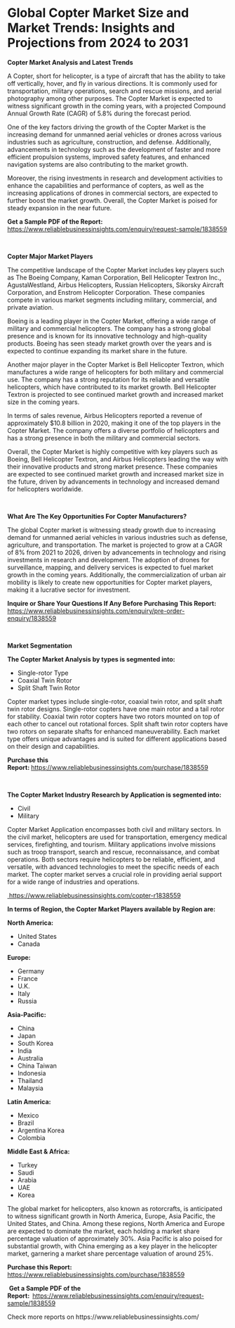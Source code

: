<p><h1>Global Copter Market Size and Market Trends: Insights and Projections from 2024 to 2031</h1></p><p><strong>Copter Market Analysis and Latest Trends</strong></p>
<p><p>A Copter, short for helicopter, is a type of aircraft that has the ability to take off vertically, hover, and fly in various directions. It is commonly used for transportation, military operations, search and rescue missions, and aerial photography among other purposes. The Copter Market is expected to witness significant growth in the coming years, with a projected Compound Annual Growth Rate (CAGR) of 5.8% during the forecast period.</p><p>One of the key factors driving the growth of the Copter Market is the increasing demand for unmanned aerial vehicles or drones across various industries such as agriculture, construction, and defense. Additionally, advancements in technology such as the development of faster and more efficient propulsion systems, improved safety features, and enhanced navigation systems are also contributing to the market growth.</p><p>Moreover, the rising investments in research and development activities to enhance the capabilities and performance of copters, as well as the increasing applications of drones in commercial sectors, are expected to further boost the market growth. Overall, the Copter Market is poised for steady expansion in the near future.</p></p>
<p><strong>Get a Sample PDF of the Report:&nbsp;</strong> <a href="https://www.reliablebusinessinsights.com/enquiry/request-sample/1838559">https://www.reliablebusinessinsights.com/enquiry/request-sample/1838559</a></p>
<p>&nbsp;</p>
<p><strong>Copter Major Market Players</strong></p>
<p><p>The competitive landscape of the Copter Market includes key players such as The Boeing Company, Kaman Corporation, Bell Helicopter Textron Inc., AgustaWestland, Airbus Helicopters, Russian Helicopters, Sikorsky Aircraft Corporation, and Enstrom Helicopter Corporation. These companies compete in various market segments including military, commercial, and private aviation.</p><p>Boeing is a leading player in the Copter Market, offering a wide range of military and commercial helicopters. The company has a strong global presence and is known for its innovative technology and high-quality products. Boeing has seen steady market growth over the years and is expected to continue expanding its market share in the future.</p><p>Another major player in the Copter Market is Bell Helicopter Textron, which manufactures a wide range of helicopters for both military and commercial use. The company has a strong reputation for its reliable and versatile helicopters, which have contributed to its market growth. Bell Helicopter Textron is projected to see continued market growth and increased market size in the coming years.</p><p>In terms of sales revenue, Airbus Helicopters reported a revenue of approximately $10.8 billion in 2020, making it one of the top players in the Copter Market. The company offers a diverse portfolio of helicopters and has a strong presence in both the military and commercial sectors.</p><p>Overall, the Copter Market is highly competitive with key players such as Boeing, Bell Helicopter Textron, and Airbus Helicopters leading the way with their innovative products and strong market presence. These companies are expected to see continued market growth and increased market size in the future, driven by advancements in technology and increased demand for helicopters worldwide.</p></p>
<p>&nbsp;</p>
<p><strong>What Are The Key Opportunities For Copter Manufacturers?</strong></p>
<p><p>The global Copter market is witnessing steady growth due to increasing demand for unmanned aerial vehicles in various industries such as defense, agriculture, and transportation. The market is projected to grow at a CAGR of 8% from 2021 to 2026, driven by advancements in technology and rising investments in research and development. The adoption of drones for surveillance, mapping, and delivery services is expected to fuel market growth in the coming years. Additionally, the commercialization of urban air mobility is likely to create new opportunities for Copter market players, making it a lucrative sector for investment.</p></p>
<p><strong>Inquire or Share Your Questions If Any Before Purchasing This Report:</strong> <a href="https://www.reliablebusinessinsights.com/enquiry/pre-order-enquiry/1838559">https://www.reliablebusinessinsights.com/enquiry/pre-order-enquiry/1838559</a></p>
<p>&nbsp;</p>
<p><strong>Market Segmentation</strong></p>
<p><strong>The Copter Market Analysis by types is segmented into:</strong></p>
<p><ul><li>Single-rotor Type</li><li>Coaxial Twin Rotor</li><li>Split Shaft Twin Rotor</li></ul></p>
<p><p>Copter market types include single-rotor, coaxial twin rotor, and split shaft twin rotor designs. Single-rotor copters have one main rotor and a tail rotor for stability. Coaxial twin rotor copters have two rotors mounted on top of each other to cancel out rotational forces. Split shaft twin rotor copters have two rotors on separate shafts for enhanced maneuverability. Each market type offers unique advantages and is suited for different applications based on their design and capabilities.</p></p>
<p><strong>Purchase this Report:&nbsp;</strong><a href="https://www.reliablebusinessinsights.com/purchase/1838559">https://www.reliablebusinessinsights.com/purchase/1838559</a></p>
<p>&nbsp;</p>
<p><strong>The Copter Market Industry Research by Application is segmented into:</strong></p>
<p><ul><li>Civil</li><li>Military</li></ul></p>
<p><p>Copter Market Application encompasses both civil and military sectors. In the civil market, helicopters are used for transportation, emergency medical services, firefighting, and tourism. Military applications involve missions such as troop transport, search and rescue, reconnaissance, and combat operations. Both sectors require helicopters to be reliable, efficient, and versatile, with advanced technologies to meet the specific needs of each market. The copter market serves a crucial role in providing aerial support for a wide range of industries and operations.</p></p>
<p><a href="https://www.reliablebusinessinsights.com/copter-r1838559">&nbsp;https://www.reliablebusinessinsights.com/copter-r1838559</a></p>
<p><strong>In terms of Region, the Copter Market Players available by Region are:</strong></p>
<p>
    <p> <strong> North America: </strong>
        <ul>
            <li>United States</li>
            <li>Canada</li>
        </ul>
        </p> 
    <p> <strong> Europe: </strong>
        <ul>
            <li>Germany</li>
            <li>France</li>
            <li>U.K.</li>
            <li>Italy</li>
            <li>Russia</li>
        </ul>
        </p> 
    <p> <strong> Asia-Pacific: </strong>
        <ul>
            <li>China</li>
            <li>Japan</li>
            <li>South Korea</li>
            <li>India</li>
            <li>Australia</li>
            <li>China Taiwan</li>
            <li>Indonesia</li>
            <li>Thailand</li>
            <li>Malaysia</li>
        </ul>
        </p> 
    <p> <strong> Latin America: </strong>
        <ul>
            <li>Mexico</li>
            <li>Brazil</li>
            <li>Argentina Korea</li>
            <li>Colombia</li>
        </ul>
        </p> 
    <p> <strong> Middle East & Africa: </strong>
        <ul>
            <li>Turkey</li>
            <li>Saudi</li>
            <li>Arabia</li>
            <li>UAE</li>
            <li>Korea</li>
        </ul>
    </p>
    </p>
<p><p>The global market for helicopters, also known as rotorcrafts, is anticipated to witness significant growth in North America, Europe, Asia Pacific, the United States, and China. Among these regions, North America and Europe are expected to dominate the market, each holding a market share percentage valuation of approximately 30%. Asia Pacific is also poised for substantial growth, with China emerging as a key player in the helicopter market, garnering a market share percentage valuation of around 25%.</p></p>
<p><strong>Purchase this Report: </strong><a href="https://www.reliablebusinessinsights.com/purchase/1838559">https://www.reliablebusinessinsights.com/purchase/1838559</a></p>
<p>&nbsp;<strong>Get a Sample PDF of the Report:&nbsp;&nbsp;</strong><a href="https://www.reliablebusinessinsights.com/enquiry/request-sample/1838559">https://www.reliablebusinessinsights.com/enquiry/request-sample/1838559</a></p>
<p><strong></strong></p>
<p>Check more reports on https://www.reliablebusinessinsights.com/</p>